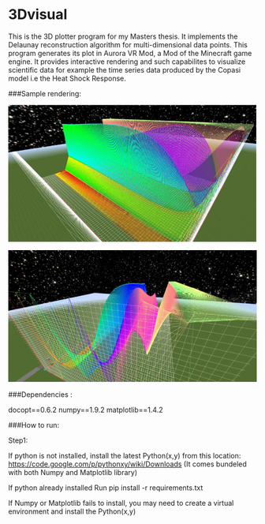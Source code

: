 # 3Dvisual

This is the 3D plotter program for my Masters thesis. It implements the Delaunay reconstruction algorithm for multi-dimensional data points. This program generates its plot in Aurora VR Mod, a Mod of the Minecraft game engine. It provides interactive rendering and such capabilites to visualize scientific data for example the time series data produced by the Copasi model i.e the Heat Shock Response.

###Sample rendering:

![3D reconstruction of multi-dimensional HSR data points -top view](heat1.PNG "3D reconstruction of multi-dimensional HSR data points -top view")

![3D reconstruction of multi-dimensional HSR data points - side view](heat2.PNG "3D reconstruction of multi-dimensional HSR data points - side view")

###Dependencies :

docopt==0.6.2
numpy==1.9.2
matplotlib==1.4.2


###How to run:

Step1:

If python is not installed, install the latest Python(x,y) from this location: https://code.google.com/p/pythonxy/wiki/Downloads (It comes bundeled with both Numpy and Matplotlib library)

If python already installed Run pip install -r requirements.txt

If Numpy or Matplotlib fails to install, you may need to create a virtual environment and install the Python(x,y)

